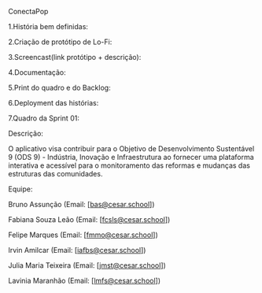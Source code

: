 ConectaPop

1.História bem definidas:

2.Criação de protótipo de Lo-Fi:

3.Screencast(link protótipo + descrição):

4.Documentação:

5.Print do quadro e do Backlog:

6.Deployment das histórias:

7.Quadro da Sprint 01:



Descrição: 

O aplicativo visa contribuir para o Objetivo de Desenvolvimento Sustentável 9 (ODS 9) - Indústria, Inovação e Infraestrutura ao fornecer uma plataforma interativa e acessível para o monitoramento das reformas e mudanças das estruturas das comunidades.

Equipe:

Bruno Assunção
(Email: [bas@cesar.school])

Fabiana Souza Leão
(Email: [fcsls@cesar.school])

Felipe Marques
(Email: [fmmo@cesar.school])

Irvin Amilcar
(Email: [iafbs@cesar.school])

Julia Maria Teixeira
(Email: [jmst@cesar.school])

Lavinia Maranhão
(Email: [lmfs@cesar.school])
